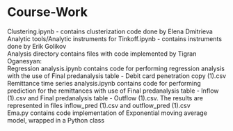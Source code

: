 # Course-Work
Clustering.ipynb - contains clusterization code done by Elena Dmitrieva</br>
Analytic tools/Analytic instruments for Tinkoff.ipynb - contains instruments done by Erik Golikov</br>
Analysis directory contains files with code implemented by Tigran Oganesyan: </br>
Regression analysis.ipynb contains code for performing regression analysis with the use of Final predanalysis table - Debit card penetration copy (1).csv </br>
Remittance time series analysis.ipynb contains code for performing prediction for the remittances with use of Final predanalysis table - Inflow (1).csv and Final predanalysis table - Outflow (1).csv. The results are represented in files inflow_pred (1).csv and outflow_pred (1).csv </br>
Ema.py contains code implementation of Exponential moving average model, wrapped in a Python class </br>
